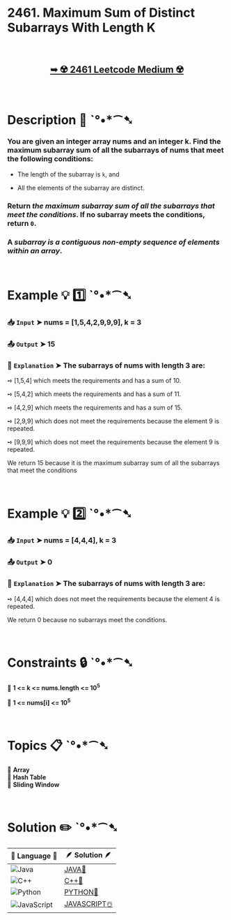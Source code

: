 # 2461. Maximum Sum of Distinct Subarrays With Length K

</br>

<h2 align="center"> 

<a href="https://leetcode.com/problems/maximum-sum-of-distinct-subarrays-with-length-k/description/?envType=daily-question&envId=2024-11-19"><strong>➥ ☢️ 2461 Leetcode Medium ☢️ </strong></a>
</h2>

</br>

# Description 📜 ˋ°•*⁀➷

### You are given an integer array nums and an integer k. Find the maximum subarray sum of all the subarrays of nums that meet the following conditions:

- The length of the subarray is `k`, and

- All the elements of the subarray are distinct.

### Return *the maximum subarray sum of all the subarrays that meet the conditions*. If no subarray meets the conditions, return `0`.

### A *subarray is a contiguous non-empty sequence of elements within an array*.

</br>

# Example 💡 1️⃣ ˋ°•*⁀➷

  ### 📥 `Input`  ➤ nums = [1,5,4,2,9,9,9], k = 3

  ### 📤 `Output`  ➤ 15

  ### 🔦 `Explanation`  ➤ The subarrays of nums with length 3 are:

➺ [1,5,4] which meets the requirements and has a sum of 10.

➺ [5,4,2] which meets the requirements and has a sum of 11.

➺ [4,2,9] which meets the requirements and has a sum of 15.

➺ [2,9,9] which does not meet the requirements because the element 9 is repeated.

➺ [9,9,9] which does not meet the requirements because the element 9 is repeated.

We return 15 because it is the maximum subarray sum of all the subarrays that meet the conditions

</br>

# Example 💡 2️⃣ ˋ°•*⁀➷

  ### 📥 `Input` ➤ nums = [4,4,4], k = 3

  ### 📤 `Output`  ➤ 0

  ### 🔦 `Explanation` ➤  The subarrays of nums with length 3 are:
➺ [4,4,4] which does not meet the requirements because the element 4 is repeated.

We return 0 because no subarrays meet the conditions.

</br>

# Constraints 🔒 ˋ°•*⁀➷

🔹 **1 <= k <= nums.length <= 10<sup>5</sup>** </br>

🔹 **1 <= nums[i] <= 10<sup>5</sup>** </br>

</br>

# Topics 📋 ˋ°•*⁀➷

🔸 **Array**  </br>
🔸 **Hash Table**  </br>
🔸 **Sliding Window**  </br>

</br>

# Solution ✏️ ˋ°•*⁀➷

| 📒 Language 📒  | 🪶 Solution 🪶 |
| ------------- | ------------- |
|  ![Java](https://img.shields.io/badge/java-%23ED8B00.svg?style=for-the-badge&logo=openjdk&logoColor=white)  | [JAVA🍁](https://github.com/Prakhar-002/LEETCODE/blob/main/%F0%9F%93%9C%20Daily%20Challange%20%F0%9F%92%A1/11%20November%20%F0%9F%8E%A1%202024/19%20-%2011%20-%202024%20---%202461.%20Maximum%20Sum%20of%20Distinct%20Subarrays%20With%20Length%20K%20%E2%98%83%EF%B8%8F%20%F0%9F%8D%81%20%F0%9F%8D%B0%20%F0%9F%8E%B2/%F0%9F%8D%81JAVA%20-%202461.%20Maximum%20Sum%20of%20Distinct%20Subarrays%20With%20Length%20K.java) |
|  ![C++](https://img.shields.io/badge/c++-%2300599C.svg?style=for-the-badge&logo=c%2B%2B&logoColor=white)  | [C++🎲](https://github.com/Prakhar-002/LEETCODE/blob/main/%F0%9F%93%9C%20Daily%20Challange%20%F0%9F%92%A1/11%20November%20%F0%9F%8E%A1%202024/19%20-%2011%20-%202024%20---%202461.%20Maximum%20Sum%20of%20Distinct%20Subarrays%20With%20Length%20K%20%E2%98%83%EF%B8%8F%20%F0%9F%8D%81%20%F0%9F%8D%B0%20%F0%9F%8E%B2/%F0%9F%8E%B2CPP%20-%202461.%20Maximum%20Sum%20of%20Distinct%20Subarrays%20With%20Length%20K.cpp)  |
|  ![Python](https://img.shields.io/badge/python-3670A0?style=for-the-badge&logo=python&logoColor=ffdd54)    | [PYTHON🍰](https://github.com/Prakhar-002/LEETCODE/blob/main/%F0%9F%93%9C%20Daily%20Challange%20%F0%9F%92%A1/11%20November%20%F0%9F%8E%A1%202024/19%20-%2011%20-%202024%20---%202461.%20Maximum%20Sum%20of%20Distinct%20Subarrays%20With%20Length%20K%20%E2%98%83%EF%B8%8F%20%F0%9F%8D%81%20%F0%9F%8D%B0%20%F0%9F%8E%B2/%F0%9F%8D%B0PYTHON%20-%202461.%20Maximum%20Sum%20of%20Distinct%20Subarrays%20With%20Length%20K.py) |
| ![JavaScript](https://img.shields.io/badge/javascript-%23323330.svg?style=for-the-badge&logo=javascript&logoColor=%23F7DF1E)   | [JAVASCRIPT☃️](https://github.com/Prakhar-002/LEETCODE/blob/main/%F0%9F%93%9C%20Daily%20Challange%20%F0%9F%92%A1/11%20November%20%F0%9F%8E%A1%202024/19%20-%2011%20-%202024%20---%202461.%20Maximum%20Sum%20of%20Distinct%20Subarrays%20With%20Length%20K%20%E2%98%83%EF%B8%8F%20%F0%9F%8D%81%20%F0%9F%8D%B0%20%F0%9F%8E%B2/%E2%98%83%EF%B8%8FJAVASCRIPT%20-%202461.%20Maximum%20Sum%20of%20Distinct%20Subarrays%20With%20Length%20K.js) |


